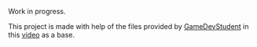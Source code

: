 
Work in progress.

This project is made with help of the files provided by [GameDevStudent](https://www.youtube.com/channel/UCGs9giq_hL9cTGmuw4EgOvg) in this [video](https://www.youtube.com/watch?v=bhNiMWaCGn4) as a base.
